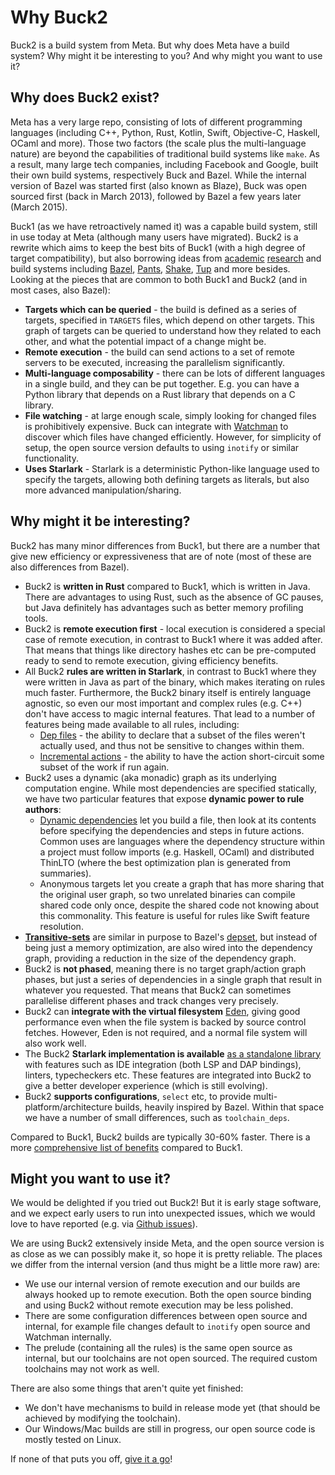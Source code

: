 # Why Buck2

Buck2 is a build system from Meta. But why does Meta have a build system? Why might it be interesting to you? And why might you want to use it?

## Why does Buck2 exist?

Meta has a very large repo, consisting of lots of different programming languages (including C++, Python, Rust, Kotlin, Swift, Objective-C, Haskell, OCaml and more). Those two factors (the scale plus the multi-language nature) are beyond the capabilities of traditional build systems like `make`. As a result, many large tech companies, including Facebook and Google, built their own build systems, respectively Buck and Bazel. While the internal version of Bazel was started first (also known as Blaze), Buck was open sourced first (back in March 2013), followed by Bazel a few years later (March 2015).

Buck1 (as we have retroactively named it) was a capable build system, still in use today at Meta (although many users have migrated). Buck2 is a rewrite which aims to keep the best bits of Buck1 (with a high degree of target compatibility), but also borrowing ideas from [academic](https://ndmitchell.com/#shake_10_sep_2012) [research](https://ndmitchell.com/#shake_21_apr_2020) and build systems including [Bazel](https://bazel.build/), [Pants](https://www.pantsbuild.org/), [Shake](https://shakebuild.com/), [Tup](https://gittup.org/tup/) and more besides. Looking at the pieces that are common to both Buck1 and Buck2 (and in most cases, also Bazel):

* **Targets which can be queried** - the build is defined as a series of targets, specified in `TARGETS` files, which depend on other targets. This graph of targets can be queried to understand how they related to each other, and what the potential impact of a change might be.
* **Remote execution** - the build can send actions to a set of remote servers to be executed, increasing the parallelism significantly.
* **Multi-language composability** - there can be lots of different languages in a single build, and they can be put together. E.g. you can have a Python library that depends on a Rust library that depends on a C library.
* **File watching** - at large enough scale, simply looking for changed files is prohibitively expensive. Buck can integrate with [Watchman](https://facebook.github.io/watchman/) to discover which files have changed efficiently. However, for simplicity of setup, the open source version defaults to using `inotify` or similar functionality.
* **Uses Starlark** - Starlark is a deterministic Python-like language used to specify the targets, allowing both defining targets as literals, but also more advanced manipulation/sharing.

## Why might it be interesting?

Buck2 has many minor differences from Buck1, but there are a number that give new efficiency or expressiveness that are of note (most of these are also differences from Bazel).

* Buck2 is **written in Rust** compared to Buck1, which is written in Java. There are advantages to using Rust, such as the absence of GC pauses, but Java definitely has advantages such as better memory profiling tools.
* Buck2 is **remote execution first** - local execution is considered a special case of remote execution, in contrast to Buck1 where it was added after. That means that things like directory hashes etc can be pre-computed ready to send to remote execution, giving efficiency benefits.
* All Buck2 **rules are written in Starlark**, in contrast to Buck1 where they were written in Java as part of the binary, which makes iterating on rules much faster. Furthermore, the Buck2 binary itself is entirely language agnostic, so even our most important and complex rules (e.g. C++) don't have access to magic internal features. That lead to a number of features being made available to all rules, including:
    * [Dep files](rule_authors/dep_files.md) - the ability to declare that a subset of the files weren't actually used, and thus not be sensitive to changes within them.
    * [Incremental actions](rule_authors/incremental_actions.md) - the ability to have the action short-circuit some subset of the work if run again.
* Buck2 uses a dynamic (aka monadic) graph as its underlying computation engine. While most dependencies are specified statically, we have two particular features that expose **dynamic power to rule authors**:
    * [Dynamic dependencies](rule_authors/dynamic_dependencies.md) let you build a file, then look at its contents before specifying the dependencies and steps in future actions. Common uses are languages where the dependency structure within a project must follow imports (e.g. Haskell, OCaml) and distributed ThinLTO (where the best optimization plan is generated from summaries).
    * Anonymous targets let you create a graph that has more sharing that the original user graph, so two unrelated binaries can compile shared code only once, despite the shared code not knowing about this commonality. This feature is useful for rules like Swift feature resolution.
* **[Transitive-sets](rule_authors/transitive_sets.md)** are similar in purpose to Bazel's [depset](https://bazel.build/rules/lib/depset), but instead of being just a memory optimization, are also wired into the dependency graph, providing a reduction in the size of the dependency graph.
* Buck2 is **not phased**, meaning there is no target graph/action graph phases, but just a series of dependencies in a single graph that result in whatever you requested. That means that Buck2 can sometimes parallelise different phases and track changes very precisely.
* Buck2 can **integrate with the virtual filesystem** [Eden](https://github.com/facebook/sapling), giving good performance even when the file system is backed by source control fetches. However, Eden is not required, and a normal file system will also work well.
* The Buck2 **Starlark implementation is available** [as a standalone library](https://developers.facebook.com/blog/post/2021/04/08/rust-starlark-library/) with features such as IDE integration (both LSP and DAP bindings), linters, typecheckers etc. These features are integrated into Buck2 to give a better developer experience (which is still evolving).
* Buck2 **supports configurations**, `select` etc, to provide multi-platform/architecture builds, heavily inspired by Bazel. Within that space we have a number of small differences, such as `toolchain_deps`.

Compared to Buck1, Buck2 builds are typically 30-60% faster. There is a more [comprehensive list of benefits](benefits.md) compared to Buck1.

## Might you want to use it?

We would be delighted if you tried out Buck2! But it is early stage software, and we expect early users to run into unexpected issues, which we would love to have reported (e.g. via [Github issues](https://github.com/facebookincubator/buck2/issues)).

We are using Buck2 extensively inside Meta, and the open source version is as close as we can possibly make it, so hope it is pretty reliable. The places we differ from the internal version (and thus might be a little more raw) are:

* We use our internal version of remote execution and our builds are always hooked up to remote execution. Both the open source binding and using Buck2 without remote execution may be less polished.
* There are some configuration differences between open source and internal, for example file changes default to `inotify` open source and Watchman internally.
* The prelude (containing all the rules) is the same open source as internal, but our toolchains are not open sourced. The required custom toolchains may not work as well.

There are also some things that aren't quite yet finished:

* We don't have mechanisms to build in release mode yet (that should be achieved by modifying the toolchain).
* Our Windows/Mac builds are still in progress, our open source code is mostly tested on Linux.

If none of that puts you off, [give it a go](getting_started.md)!

